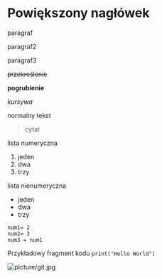 # Powiększony nagłówek
paragraf

paragraf2

paragraf3

~~przekreślenie~~

**pogrubienie**

*kursywa*

normalny tekst
>cytat

lista numeryczna
1. jeden
2. dwa
3. trzy

lista nienumeryczna
- jeden
- dwa
- trzy

```
num1= 2
num2= 3
num3 = num1
```

Przykładowy fragment kodu `print("Hello World")`

![picture/git.jpg](picture/git.jpg)
